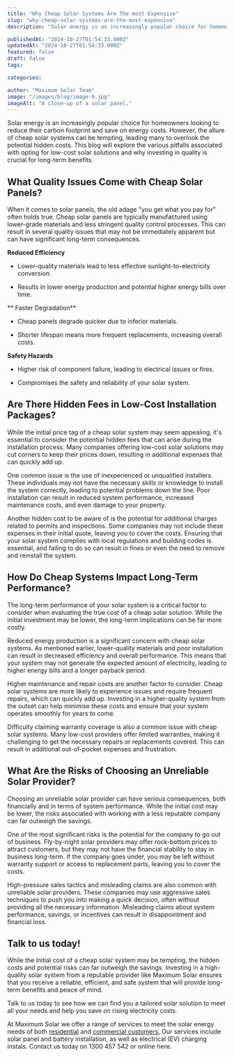 ```yaml
---
title: "Why Cheap Solar Systems Are The most Expensive"
slug: "why-cheap-solar-systems-are-the-most-expensive"
description: "Solar energy is an increasingly popular choice for homeowners looking to reduce their carbon footprint and save on energy costs. However, the allure of cheap solar systems can be tempting, leading many to overlook the potential hidden costs."

publishedAt: "2024-10-27T01:54:33.000Z"
updatedAt: "2024-10-27T01:54:33.000Z"
featured: false
draft: false
tags:

categories:

author: "Maximum Solar Team"
image: "/images/blog/image-9.jpg"
imageAlt: "A close-up of a solar panel."
---
```


Solar energy is an increasingly popular choice for homeowners looking to reduce their carbon footprint and save on energy costs. However, the allure of cheap solar systems can be tempting, leading many to overlook the potential hidden costs. This blog will explore the various pitfalls associated with opting for low-cost solar solutions and why investing in quality is crucial for long-term benefits.

## What Quality Issues Come with Cheap Solar Panels?

When it comes to solar panels, the old adage "you get what you pay for" often holds true. Cheap solar panels are typically manufactured using lower-grade materials and less stringent quality control processes. This can result in several quality issues that may not be immediately apparent but can have significant long-term consequences.

**Reduced Efficiency**

*   Lower-quality materials lead to less effective sunlight-to-electricity conversion.

*   Results in lower energy production and potential higher energy bills over time.


**
Faster Degradation**

*   Cheap panels degrade quicker due to inferior materials.

*   Shorter lifespan means more frequent replacements, increasing overall costs.



**Safety Hazards**

*   Higher risk of component failure, leading to electrical issues or fires.

*   Compromises the safety and reliability of your solar system.




## Are There Hidden Fees in Low-Cost Installation Packages?

While the initial price tag of a cheap solar system may seem appealing, it's essential to consider the potential hidden fees that can arise during the installation process. Many companies offering low-cost solar solutions may cut corners to keep their prices down, resulting in additional expenses that can quickly add up.

One common issue is the use of inexperienced or unqualified installers. These individuals may not have the necessary skills or knowledge to install the system correctly, leading to potential problems down the line. Poor installation can result in reduced system performance, increased maintenance costs, and even damage to your property.

Another hidden cost to be aware of is the potential for additional charges related to permits and inspections. Some companies may not include these expenses in their initial quote, leaving you to cover the costs. Ensuring that your solar system complies with local regulations and building codes is essential, and failing to do so can result in fines or even the need to remove and reinstall the system.

## How Do Cheap Systems Impact Long-Term Performance?

The long-term performance of your solar system is a critical factor to consider when evaluating the true cost of a cheap solar solution. While the initial investment may be lower, the long-term implications can be far more costly.

Reduced energy production is a significant concern with cheap solar systems. As mentioned earlier, lower-quality materials and poor installation can result in decreased efficiency and overall performance. This means that your system may not generate the expected amount of electricity, leading to higher energy bills and a longer payback period.

Higher maintenance and repair costs are another factor to consider. Cheap solar systems are more likely to experience issues and require frequent repairs, which can quickly add up. Investing in a higher-quality system from the outset can help minimise these costs and ensure that your system operates smoothly for years to come.

Difficulty claiming warranty coverage is also a common issue with cheap solar systems. Many low-cost providers offer limited warranties, making it challenging to get the necessary repairs or replacements covered. This can result in additional out-of-pocket expenses and frustration.

## What Are the Risks of Choosing an Unreliable Solar Provider?

Choosing an unreliable solar provider can have serious consequences, both financially and in terms of system performance. While the initial cost may be lower, the risks associated with working with a less reputable company can far outweigh the savings.

One of the most significant risks is the potential for the company to go out of business. Fly-by-night solar providers may offer rock-bottom prices to attract customers, but they may not have the financial stability to stay in business long-term. If the company goes under, you may be left without warranty support or access to replacement parts, leaving you to cover the costs.

High-pressure sales tactics and misleading claims are also common with unreliable solar providers. These companies may use aggressive sales techniques to push you into making a quick decision, often without providing all the necessary information. Misleading claims about system performance, savings, or incentives can result in disappointment and financial loss.

## Talk to us today!

While the initial cost of a cheap solar system may be tempting, the hidden costs and potential risks can far outweigh the savings. Investing in a high-quality solar system from a reputable provider like Maximum Solar ensures that you receive a reliable, efficient, and safe system that will provide long-term benefits and peace of mind.

Talk to us today to see how we can find you a tailored solar solution to meet all your needs and help you save on rising electricity costs.

At Maximum Solar we offer a range of services to meet the solar energy needs of both [residential](https://www.maximumsolar.com.au/residential-solar) and [commercial customers.](https://www.maximumsolar.com.au/commercial-solar) Our services include solar panel and battery installation, as well as electrical (EV) charging instals. Contact us today on 1300 457 542 or online here.
